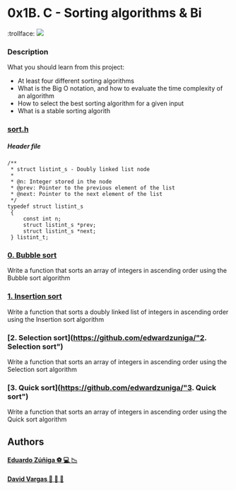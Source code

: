 # 0x1B. C - Sorting algorithms & Bi

:trollface:
![](https://miro.medium.com/max/646/1*xBNaUDWTVnNIvMTrpS00yQ.png)

### Description

What you should learn from this project:

- At least four different sorting algorithms
- What is the Big O notation, and how to evaluate the time complexity of an algorithm
- How to select the best sorting algorithm for a given input
- What is a stable sorting algorith

### [sort.h](https://github.com/edwardzuniga/ "sort.h")

##### Header file

    /**
     * struct listint_s - Doubly linked list node
     *
     * @n: Integer stored in the node
     * @prev: Pointer to the previous element of the list
     * @next: Pointer to the next element of the list
     */
    typedef struct listint_s
     {
         const int n;
         struct listint_s *prev;
         struct listint_s *next;
     } listint_t;

### [0. Bubble sort](https://github.com/edwardzuniga/ "0. Bubble sort")

Write a function that sorts an array of integers in ascending order using the Bubble sort algorithm

### [1. Insertion sort](https://github.com/edwardzuniga/ "1. Insertion sort")

Write a function that sorts a doubly linked list of integers in ascending order using the Insertion sort algorithm

### [2. Selection sort](https://github.com/edwardzuniga/"2. Selection sort")

Write a function that sorts an array of integers in ascending order using the Selection sort algorithm

### [3. Quick sort](https://github.com/edwardzuniga/"3. Quick sort")

Write a function that sorts an array of integers in ascending order using the Quick sort algorithm

## Authors

#### [Eduardo Zúñiga :soccer: :computer: :chart_with_downwards_trend:](https://github.com/edwardzuniga/ "Eduardo Zúñiga") 
#### [David Vargas :eggplant: :peach: :nail_care:](https://github.com/David-VargasV/ "David Vargas") 
